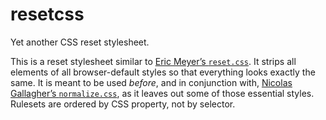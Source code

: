 # resetcss
Yet another CSS reset stylesheet.

This is a reset stylesheet similar to
[Eric Meyer’s `reset.css`](http://meyerweb.com/eric/tools/css/reset/).
It strips all elements of all browser-default styles so that everything looks
exactly the same. It is meant to be used *before*, and in conjunction with,
[Nicolas Gallagher’s `normalize.css`](https://necolas.github.io/normalize.css/),
as it leaves out some of those essential styles.
Rulesets are ordered by CSS property, not by selector.
